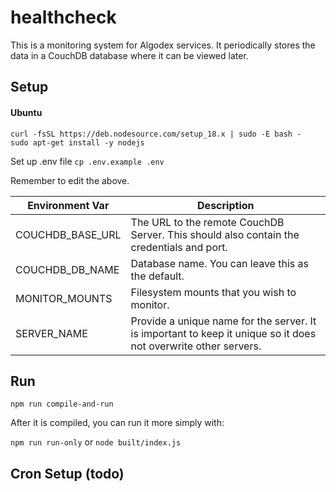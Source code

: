 # healthcheck
This is a monitoring system for Algodex services. It periodically stores the data in a CouchDB database where it can be viewed later.

## Setup

#### Ubuntu

```
curl -fsSL https://deb.nodesource.com/setup_18.x | sudo -E bash -
sudo apt-get install -y nodejs
```

Set up .env file
`cp .env.example .env`

Remember to edit the above.

| Environment Var  | Description                                                                                                     |
|------------------|-----------------------------------------------------------------------------------------------------------------|
| COUCHDB_BASE_URL | The URL to the remote CouchDB Server. This should also contain the credentials and port.                        |
| COUCHDB_DB_NAME  | Database name. You can leave this as the default.                                                               |
| MONITOR_MOUNTS   | Filesystem mounts that you wish to monitor.                                                                     |
| SERVER_NAME      | Provide a unique name for the server. It is important to keep it unique so it does not overwrite other servers. |

## Run

`npm run compile-and-run`

After it is compiled, you can run it more simply with:

`npm run run-only` or `node built/index.js`

## Cron Setup (todo)




